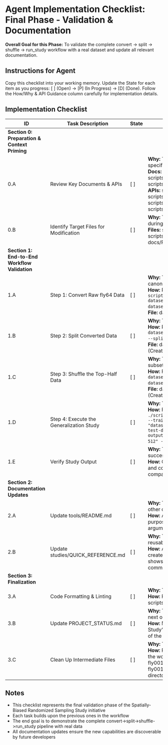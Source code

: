 # Agent Implementation Checklist: Final Phase - Validation & Documentation

**Overall Goal for this Phase:** To validate the complete convert -> split -> shuffle -> run_study workflow with a real dataset and update all relevant documentation.

## Instructions for Agent

Copy this checklist into your working memory.
Update the State for each item as you progress: [ ] (Open) -> [P] (In Progress) -> [D] (Done).
Follow the How/Why & API Guidance column carefully for implementation details.

## Implementation Checklist

| ID | Task Description | State | How/Why & API Guidance |
|----|------------------|-------|------------------------|
| **Section 0: Preparation & Context Priming** | | | |
| 0.A | Review Key Documents & APIs | [ ] | **Why:** To load the necessary context and technical specifications before coding. <br> **Docs:** docs/sampling/plan_sampling_study.md, scripts/tools/README.md, scripts/studies/QUICK_REFERENCE.md. <br> **APIs:** scripts/tools/transpose_rename_convert_tool.py, scripts/tools/split_dataset_tool.py, scripts/tools/shuffle_dataset_tool.py, scripts/studies/run_complete_generalization_study.sh. |
| 0.B | Identify Target Files for Modification | [ ] | **Why:** To have a clear list of files that will be touched during this phase. <br> **Files:** scripts/tools/README.md (Modify), scripts/studies/QUICK_REFERENCE.md (Modify), docs/PROJECT_STATUS.md (Modify). |
| **Section 1: End-to-End Workflow Validation** | | | |
| 1.A | Step 1: Convert Raw fly64 Data | [ ] | **Why:** To ensure the dataset conforms to the project's canonical format. <br> **How:** Run `python scripts/tools/transpose_rename_convert_tool.py datasets/fly64/fly001_64_train.npz datasets/fly64/fly001_64_converted.npz`. <br> **File:** datasets/fly64/fly001_64_converted.npz (Create). |
| 1.B | Step 2: Split Converted Data | [ ] | **Why:** To isolate the top half of the scan area for the study. <br> **How:** Run `python scripts/tools/split_dataset_tool.py datasets/fly64/fly001_64_converted.npz datasets/fly64/ --split-fraction 0.5 --split-axis y`. <br> **File:** datasets/fly64/fly001_64_converted_train.npz (Create). |
| 1.C | Step 3: Shuffle the Top-Half Data | [ ] | **Why:** To randomize the training samples within the spatial subset. <br> **How:** Run `python scripts/tools/shuffle_dataset_tool.py datasets/fly64/fly001_64_converted_train.npz datasets/fly64/fly001_64_top_half_shuffled.npz`. <br> **File:** datasets/fly64/fly001_64_top_half_shuffled.npz (Create). |
| 1.D | Step 4: Execute the Generalization Study | [ ] | **Why:** To run the full experiment using the prepared data. <br> **How:** Run `./scripts/studies/run_complete_generalization_study.sh --train-data "datasets/fly64/fly001_64_top_half_shuffled.npz" --test-data "datasets/fly64/fly001_64_converted.npz" --output-dir "fly64_top_half_study" --train-sizes "256 512" --num-trials 2 --skip-data-prep`. |
| 1.E | Verify Study Output | [ ] | **Why:** To confirm the entire workflow completed successfully. <br> **How:** Check that the fly64_top_half_study directory exists and contains subdirectories for each training size, comparison plots, and a results.csv file. |
| **Section 2: Documentation Updates** | | | |
| 2.A | Update tools/README.md | [ ] | **Why:** To document the new shuffle_dataset_tool.py for other developers. <br> **How:** Add a new section to the README explaining the purpose of the shuffling tool, its command-line arguments, and a usage example. |
| 2.B | Update studies/QUICK_REFERENCE.md | [ ] | **Why:** To make the new workflow easily discoverable and reusable. <br> **How:** Add a new entry under "Common Workflows" or create a new section for "Spatially-Biased Studies" that shows the convert -> split -> shuffle -> run_study command chain. |
| **Section 3: Finalization** | | | |
| 3.A | Code Formatting & Linting | [ ] | **Why:** To maintain code quality and project standards. <br> **How:** Run the project's standard formatters and linters on scripts/tools/shuffle_dataset_tool.py. |
| 3.B | Update PROJECT_STATUS.md | [ ] | **Why:** To mark the initiative as complete and ready for the next one. <br> **How:** Move the "Spatially-Biased Randomized Sampling Study" initiative from "Current Active Initiative" to the top of the "Completed Initiatives" section. |
| 3.C | Clean Up Intermediate Files | [ ] | **Why:** To keep the repository clean. <br> **How:** Remove the intermediate .npz files created during the workflow (fly001_64_converted.npz, fly001_64_converted_train.npz, fly001_64_top_half_shuffled.npz). The final study output directory is the main artifact. |

## Notes

- This checklist represents the final validation phase of the Spatially-Biased Randomized Sampling Study initiative
- Each task builds upon the previous ones in the workflow
- The end goal is to demonstrate the complete convert->split->shuffle->run_study pipeline with real data
- All documentation updates ensure the new capabilities are discoverable by future developers